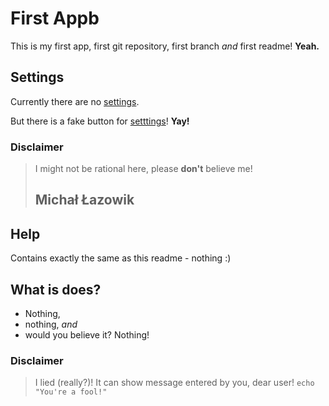 First Appb
==========

This is my first app, first git repository, first branch _and_ first readme!
__Yeah.__

Settings
--------

Currently there are no [settings][1].

But there is a fake button for [setttings][1]!
__Yay!__

### Disclaimer
> I might not be rational here, please __don't__ believe me!
> ## Michał Łazowik

Help
----

Contains exactly the same as this readme - nothing :)

What is does?
-------------

* Nothing,
* nothing, _and_
* would you believe it? Nothing!

### Disclaimer
> I lied (really?)! It can show message entered by you, dear user! `echo "You're a fool!"`

[1]: http://example.com/    "Settings"

